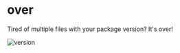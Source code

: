 # over
Tired of multiple files with your package version? It's over!

![version](https://img.shields.io/badge/version-0.0.3-blue)